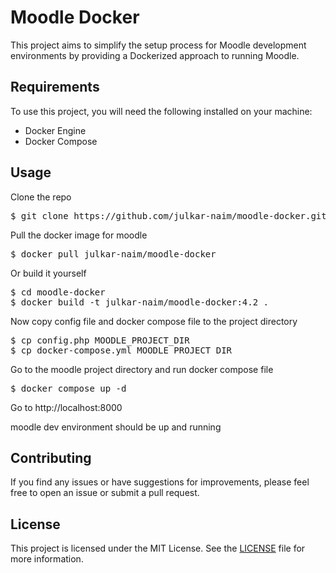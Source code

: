 # Moodle Docker

This project aims to simplify the setup process for Moodle development environments by providing a Dockerized approach to running Moodle.

## Requirements

To use this project, you will need the following installed on your machine:

- Docker Engine
- Docker Compose

## Usage

Clone the repo

<pre>
$ git clone https://github.com/julkar-naim/moodle-docker.git
</pre>

Pull the docker image for moodle

<pre>
$ docker pull julkar-naim/moodle-docker
</pre>

Or build it yourself

<pre>
$ cd moodle-docker
$ docker build -t julkar-naim/moodle-docker:4.2 .
</pre>

Now copy config file and docker compose file to the project directory

<pre>
$ cp config.php MOODLE_PROJECT_DIR
$ cp docker-compose.yml MOODLE_PROJECT_DIR
</pre>

Go to the moodle project directory and run docker compose file

<pre>
$ docker compose up -d
</pre>

Go to http://localhost:8000

moodle dev environment should be up and running


## Contributing

If you find any issues or have suggestions for improvements, please feel free to open an issue or submit a pull request.

## License

This project is licensed under the MIT License. See the [LICENSE](LICENSE) file for more information.
